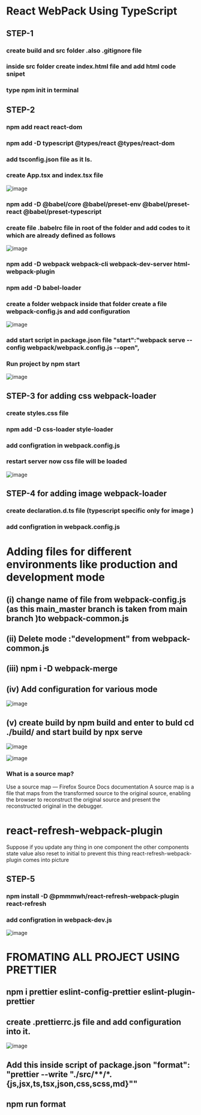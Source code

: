 # React WebPack Using TypeScript
## STEP-1
### create build and src folder .also .gitignore file
### inside src folder create index.html file and add html code snipet
### type npm init in terminal

## STEP-2
### npm add react react-dom
### npm add -D typescript @types/react @types/react-dom
### add tsconfig.json file as it Is.
### create App.tsx and index.tsx file
![image](https://github.com/suraj480/react-typescript-webpack/assets/72219318/6dafb9cd-8c42-4c95-874f-e1ef5e1b4188)
### npm add -D @babel/core @babel/preset-env @babel/preset-react @babel/preset-typescript
### create file .babelrc file in root of the folder and add codes to it which are already defined as follows
![image](https://github.com/suraj480/react-typescript-webpack/assets/72219318/bf942f59-8a9f-4ac8-9e07-871341b6a9c3)

### npm add -D webpack webpack-cli webpack-dev-server html-webpack-plugin
### npm add -D babel-loader

### create a folder webpack inside that folder create a file webpack-config.js and add configuration

![image](https://github.com/suraj480/react-typescript-webpack/assets/72219318/ae443df8-8224-41a3-8bd3-3adf3188afed)


### add start script in package.json file "start":"webpack serve --config webpack/webpack.config.js --open",

### Run project by npm start
![image](https://github.com/suraj480/react-typescript-webpack/assets/72219318/490319dd-354a-4c41-9b98-f0f8daef3744)

## STEP-3 for adding css webpack-loader

### create styles.css file 
### npm add -D css-loader style-loader
### add configration in webpack.config.js 
### restart server now css file will be loaded
![image](https://github.com/suraj480/react-typescript-webpack/assets/72219318/56b60ea9-0069-4d99-9082-b58631072044)

## STEP-4 for adding image webpack-loader
### create declaration.d.ts file (typescript specific only for image )
###  add configration in webpack.config.js 


# Adding files for different environments like production and development mode
## (i) change name of file from webpack-config.js (as this main_master branch is taken from main branch )to webpack-common.js 
## (ii) Delete mode :"development" from webpack-common.js
## (iii) npm i -D webpack-merge
## (iv) Add configuration for various mode
![image](https://github.com/suraj480/react-typescript-webpack/assets/72219318/911a4f69-f342-410f-a1c0-b5f4779f1ac0)
## (v) create build by npm build and enter to buld cd ./build/ and start build by npx serve

![image](https://github.com/suraj480/react-typescript-webpack/assets/72219318/13a91c61-dd0a-49f0-9ce4-fa5f55587ba0)

![image](https://github.com/suraj480/react-typescript-webpack/assets/72219318/2ccdbeb2-dfa3-4574-8b2b-bb5b4b3ceb3e)





### What is a source map?
Use a source map — Firefox Source Docs documentation
A source map is a file that maps from the transformed source to the original source, enabling the browser to reconstruct the original source and present the reconstructed original in the debugger.

# react-refresh-webpack-plugin
Suppose if you update any thing in one component the other components state value also reset to initial to prevent this thing react-refresh-webpack-plugin comes into picture

## STEP-5
### npm install -D @pmmmwh/react-refresh-webpack-plugin react-refresh
### add configration in webpack-dev.js
![image](https://github.com/suraj480/react-typescript-webpack/assets/72219318/57c2171b-ef03-473c-82d1-2fb50c760704)


# FROMATING ALL PROJECT USING PRETTIER
## npm i prettier eslint-config-prettier eslint-plugin-prettier
## create .prettierrc.js file and add configuration into it.
![image](https://github.com/suraj480/react-typescript-webpack/assets/72219318/8d1b437a-8677-4214-b352-ea60e4d0a787)

## Add this inside script of package.json "format": "prettier --write \"./src/**/*.{js,jsx,ts,tsx,json,css,scss,md}\""
## npm run format








